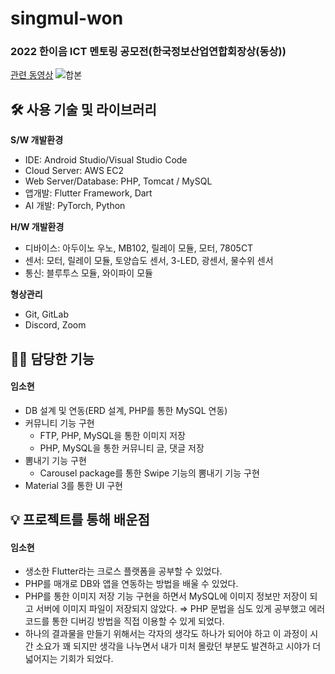 # singmul-won
### 2022 한이음 ICT 멘토링 공모전(한국정보산업연합회장상(동상))
[관련 동영상](https://www.youtube.com/watch?v=5ITeZj48Kkc)
![합본](https://user-images.githubusercontent.com/49058833/225816234-c68984a5-1ba1-4ae2-bae9-0db8ff6ea754.png)

## 🛠️ 사용 기술 및 라이브러리

**S/W 개발환경**

- IDE: Android Studio/Visual Studio Code
- Cloud Server: AWS EC2
- Web Server/Database: PHP, Tomcat / MySQL
- 앱개발: Flutter Framework, Dart
- AI 개발: PyTorch, Python

**H/W 개발환경**

- 디바이스: 아두이노 우노, MB102, 릴레이 모듈, 모터, 7805CT
- 센서: 모터, 릴레이 모듈, 토양습도 센서, 3-LED, 광센서, 물수위 센서
- 통신: 블루투스 모듈, 와이파이 모듈

**형상관리**

- Git, GitLab
- Discord, Zoom

## 👩‍💻 담당한 기능
#### 임소현

- DB 설계 및 연동(ERD 설계, PHP를 통한 MySQL 연동)
- 커뮤니티 기능 구현
    - FTP, PHP, MySQL을 통한 이미지 저장
    - PHP, MySQL을 통한 커뮤니티 글, 댓글 저장
- 뽐내기 기능 구현
    - Carousel package를 통한 Swipe 기능의 뽐내기 기능 구현
- Material 3를 통한 UI 구현

## 💡 프로젝트를 통해 배운점
#### 임소현
- 생소한 Flutter라는 크로스 플랫폼을 공부할 수 있었다.
- PHP를 매개로 DB와 앱을 연동하는 방법을 배울 수 있었다.
- PHP를 통한 이미지 저장 기능 구현을 하면서 MySQL에 이미지 정보만 저장이 되고 서버에 이미지 파일이 저장되지 않았다. ⇒ PHP 문법을 심도 있게 공부했고 에러 코드를 통한 디버깅 방법을 직접 이용할 수 있게 되었다.
- 하나의 결과물을 만들기 위해서는 각자의 생각도 하나가 되어야 하고 이 과정이 시간 소요가 꽤 되지만 생각을 나누면서 내가 미처 몰랐던 부분도 발견하고 시야가 더 넓어지는 기회가 되었다.

